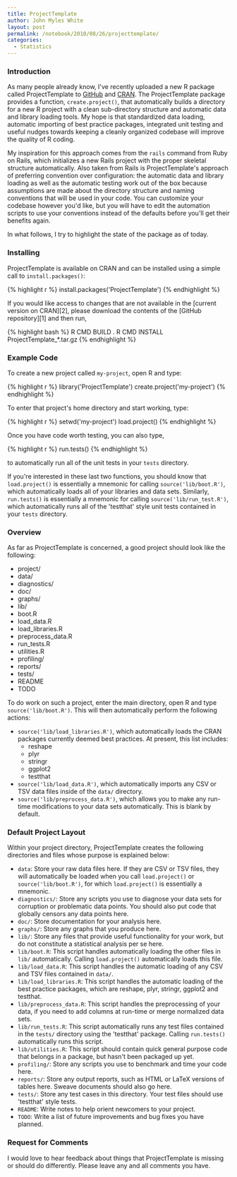 ```yaml
---
title: ProjectTemplate
author: John Myles White
layout: post
permalink: /notebook/2010/08/26/projecttemplate/
categories:
  - Statistics
---
```


### Introduction

As many people already know, I've recently uploaded a new R package called ProjectTemplate to [GitHub](http://github.com/johnmyleswhite/ProjectTemplate
) and [CRAN](http://cran.r-project.org/web/packages/ProjectTemplate/index.html). The ProjectTemplate package provides a function, `create.project()`, that automatically builds a directory for a new R project with a clean sub-directory structure and automatic data and library loading tools. My hope is that standardized data loading, automatic importing of best practice packages, integrated unit testing and useful nudges towards keeping a cleanly organized codebase will improve the quality of R coding.

My inspiration for this approach comes from the `rails` command from Ruby on Rails, which initializes a new Rails project with the proper skeletal structure automatically. Also taken from Rails is ProjectTemplate's approach of preferring convention over configuration: the automatic data and library loading as well as the automatic testing work out of the box because assumptions are made about the directory structure and naming conventions that will be used in your code. You can customize your codebase however you'd like, but you will have to edit the automation scripts to use your conventions instead of the defaults before you'll get their benefits again.

In what follows, I try to highlight the state of the package as of today.

### Installing

ProjectTemplate is available on CRAN and can be installed using a simple call to `install.packages()`:

{% highlight r %}
install.packages('ProjectTemplate')
{% endhighlight %}

If you would like access to changes that are not available in the [current version on CRAN][2], please download the contents of the [GitHub repository][1] and then run,

{% highlight bash %}
R CMD BUILD .
R CMD INSTALL ProjectTemplate_*.tar.gz
{% endhighlight %}

### Example Code

To create a new project called `my-project`, open R and type:

{% highlight r %}
library('ProjectTemplate')
create.project('my-project')
{% endhighlight %}

To enter that project's home directory and start working, type:

{% highlight r %}
setwd('my-project')
load.project()
{% endhighlight %}

Once you have code worth testing, you can also type,

{% highlight r %}
run.tests()
{% endhighlight %}

to automatically run all of the unit tests in your `tests` directory.

If you're interested in these last two functions, you should know that `load.project()` is essentially a mnemonic for calling `source('lib/boot.R')`, which automatically loads all of your libraries and data sets. Similarly, `run.tests()` is essentially a mnemonic for calling `source('lib/run_test.R')`, which automatically runs all of the 'testthat' style unit tests contained in your `tests` directory.

### Overview

As far as ProjectTemplate is concerned, a good project should look like the following:

* project/
* data/
* diagnostics/
* doc/
* graphs/
* lib/
* boot.R
* load_data.R
* load_libraries.R
* preprocess_data.R
* run_tests.R
* utilities.R
* profiling/
* reports/
* tests/
* README
* TODO

To do work on such a project, enter the main directory, open R and type `source('lib/boot.R')`. This will then automatically perform the following actions:

* `source('lib/load_libraries.R')`, which automatically loads the CRAN packages currently deemed best practices. At present, this list includes: 
    * reshape
    * plyr
    * stringr
    * ggplot2
    * testthat
* `source('lib/load_data.R')`, which automatically imports any CSV or TSV data files inside of the `data/` directory.
* `source('lib/preprocess_data.R')`, which allows you to make any run-time modifications to your data sets automatically. This is blank by default.

### Default Project Layout
    
Within your project directory, ProjectTemplate creates the following directories and files whose purpose is explained below:

* `data`: Store your raw data files here. If they are CSV or TSV files, they will automatically be loaded when you call `load.project()` or `source('lib/boot.R')`, for which `load.project()` is essentially a mnemonic.
* `diagnostics/`: Store any scripts you use to diagnose your data sets for corruption or problematic data points. You should also put code that globally censors any data points here.
* `doc/`: Store documentation for your analysis here.
* `graphs/`: Store any graphs that you produce here.
* `lib/`: Store any files that provide useful functionality for your work, but do not constitute a statistical analysis per se here.
* `lib/boot.R`: This script handles automatically loading the other files in `lib/` automatically. Calling `load.project()` automatically loads this file.
* `lib/load_data.R`: This script handles the automatic loading of any CSV and TSV files contained in `data/`.
* `lib/load_libraries.R`: This script handles the automatic loading of the best practice packages, which are reshape, plyr, stringr, ggplot2 and testthat.
* `lib/preprocess_data.R`: This script handles the preprocessing of your data, if you need to add columns at run-time or merge normalized data sets.
* `lib/run_tests.R`: This script automatically runs any test files contained in the `tests/` directory using the 'testthat' package. Calling `run.tests()` automatically runs this script.
* `lib/utilities.R`: This script should contain quick general purpose code that belongs in a package, but hasn't been packaged up yet.
* `profiling/`: Store any scripts you use to benchmark and time your code here.
* `reports/`: Store any output reports, such as HTML or LaTeX versions of tables here. Sweave documents should also go here.
* `tests/`: Store any test cases in this directory. Your test files should use 'testthat' style tests.
* `README`: Write notes to help orient newcomers to your project.
* `TODO`: Write a list of future improvements and bug fixes you have planned.

### Request for Comments
    
I would love to hear feedback about things that ProjectTemplate is missing or should do differently. Please leave any and all comments you have.
